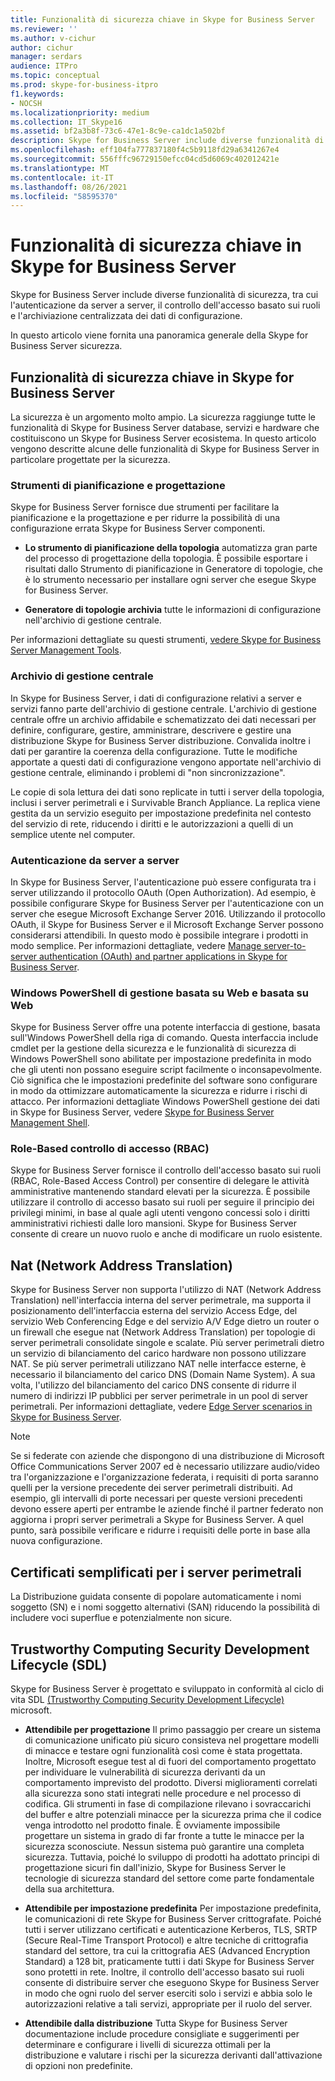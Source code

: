 ```yaml
---
title: Funzionalità di sicurezza chiave in Skype for Business Server
ms.reviewer: ''
ms.author: v-cichur
author: cichur
manager: serdars
audience: ITPro
ms.topic: conceptual
ms.prod: skype-for-business-itpro
f1.keywords:
- NOCSH
ms.localizationpriority: medium
ms.collection: IT_Skype16
ms.assetid: bf2a3b8f-73c6-47e1-8c9e-ca1dc1a502bf
description: Skype for Business Server include diverse funzionalità di sicurezza, tra cui l'autenticazione da server a server, il controllo dell'accesso basato sui ruoli e l'archiviazione centralizzata dei dati di configurazione.
ms.openlocfilehash: eff104fa777837180f4c5b9118fd29a6341267e4
ms.sourcegitcommit: 556fffc96729150efcc04cd5d6069c402012421e
ms.translationtype: MT
ms.contentlocale: it-IT
ms.lasthandoff: 08/26/2021
ms.locfileid: "58595370"
---
```

# <a name="key-security-features-in-skype-for-business-server"></a>Funzionalità di sicurezza chiave in Skype for Business Server
 
Skype for Business Server include diverse funzionalità di sicurezza, tra cui l'autenticazione da server a server, il controllo dell'accesso basato sui ruoli e l'archiviazione centralizzata dei dati di configurazione. 
  
In questo articolo viene fornita una panoramica generale della Skype for Business Server sicurezza. 
  
## <a name="key-security-features-in-skype-for-business-server"></a>Funzionalità di sicurezza chiave in Skype for Business Server

La sicurezza è un argomento molto ampio. La sicurezza raggiunge tutte le funzionalità di Skype for Business Server database, servizi e hardware che costituiscono un Skype for Business Server ecosistema. In questo articolo vengono descritte alcune delle funzionalità di Skype for Business Server in particolare progettate per la sicurezza.
  
### <a name="planning-and-design-tools"></a>Strumenti di pianificazione e progettazione

Skype for Business Server fornisce due strumenti per facilitare la pianificazione e la progettazione e per ridurre la possibilità di una configurazione errata Skype for Business Server componenti. 
  
- **Lo strumento di pianificazione della topologia** automatizza gran parte del processo di progettazione della topologia. È possibile esportare i risultati dallo Strumento di pianificazione in Generatore di topologie, che è lo strumento necessario per installare ogni server che esegue Skype for Business Server.
    
- **Generatore di topologie archivia** tutte le informazioni di configurazione nell'archivio di gestione centrale.
    
Per informazioni dettagliate su questi strumenti, [vedere Skype for Business Server Management Tools](../../management-tools/management-tools.md).
  
### <a name="central-management-store"></a>Archivio di gestione centrale

In Skype for Business Server, i dati di configurazione relativi a server e servizi fanno parte dell'archivio di gestione centrale. L'archivio di gestione centrale offre un archivio affidabile e schematizzato dei dati necessari per definire, configurare, gestire, amministrare, descrivere e gestire una distribuzione Skype for Business Server distribuzione. Convalida inoltre i dati per garantire la coerenza della configurazione. Tutte le modifiche apportate a questi dati di configurazione vengono apportate nell'archivio di gestione centrale, eliminando i problemi di "non sincronizzazione". 
  
Le copie di sola lettura dei dati sono replicate in tutti i server della topologia, inclusi i server perimetrali e i Survivable Branch Appliance. La replica viene gestita da un servizio eseguito per impostazione predefinita nel contesto del servizio di rete, riducendo i diritti e le autorizzazioni a quelli di un semplice utente nel computer. 
  
### <a name="server-to-server-authentication"></a>Autenticazione da server a server

In Skype for Business Server, l'autenticazione può essere configurata tra i server utilizzando il protocollo OAuth (Open Authorization). Ad esempio, è possibile configurare Skype for Business Server per l'autenticazione con un server che esegue Microsoft Exchange Server 2016. Utilizzando il protocollo OAuth, il Skype for Business Server e il Microsoft Exchange Server possono considerarsi attendibili. In questo modo è possibile integrare i prodotti in modo semplice. Per informazioni dettagliate, vedere [Manage server-to-server authentication (OAuth) and partner applications in Skype for Business Server](../../manage/authentication/server-to-server-and-partner-applications.md).
  
### <a name="windows-powershell-based-management-and-web-based-management-interface"></a>Windows PowerShell di gestione basata su Web e basata su Web

Skype for Business Server offre una potente interfaccia di gestione, basata sull'Windows PowerShell della riga di comando. Questa interfaccia include cmdlet per la gestione della sicurezza e le funzionalità di sicurezza di Windows PowerShell sono abilitate per impostazione predefinita in modo che gli utenti non possano eseguire script facilmente o inconsapevolmente. Ciò significa che le impostazioni predefinite del software sono configurare in modo da ottimizzare automaticamente la sicurezza e ridurre i rischi di attacco. Per informazioni dettagliate Windows PowerShell gestione dei dati in Skype for Business Server, vedere [Skype for Business Server Management Shell](../../manage/management-shell.md). 
  
### <a name="role-based-access-control-rbac"></a>Role-Based controllo di accesso (RBAC)

Skype for Business Server fornisce il controllo dell'accesso basato sui ruoli (RBAC, Role-Based Access Control) per consentire di delegare le attività amministrative mantenendo standard elevati per la sicurezza. È possibile utilizzare il controllo di accesso basato sui ruoli per seguire il principio dei privilegi minimi, in base al quale agli utenti vengono concessi solo i diritti amministrativi richiesti dalle loro mansioni. Skype for Business Server consente di creare un nuovo ruolo e anche di modificare un ruolo esistente. 
  
## <a name="network-address-translation-nat"></a>Nat (Network Address Translation)

Skype for Business Server non supporta l'utilizzo di NAT (Network Address Translation) nell'interfaccia interna del server perimetrale, ma supporta il posizionamento dell'interfaccia esterna del servizio Access Edge, del servizio Web Conferencing Edge e del servizio A/V Edge dietro un router o un firewall che esegue nat (Network Address Translation) per topologie di server perimetrali consolidate singole e scalate. Più server perimetrali dietro un servizio di bilanciamento del carico hardware non possono utilizzare NAT. Se più server perimetrali utilizzano NAT nelle interfacce esterne, è necessario il bilanciamento del carico DNS (Domain Name System). A sua volta, l'utilizzo del bilanciamento del carico DNS consente di ridurre il numero di indirizzi IP pubblici per server perimetrale in un pool di server perimetrali. Per informazioni dettagliate, vedere [Edge Server scenarios in Skype for Business Server](../../plan-your-deployment/edge-server-deployments/scenarios.md).
  
> [!NOTE]
> Se si federate con aziende che dispongono di una distribuzione di Microsoft Office Communications Server 2007 ed è necessario utilizzare audio/video tra l'organizzazione e l'organizzazione federata, i requisiti di porta saranno quelli per la versione precedente dei server perimetrali distribuiti. Ad esempio, gli intervalli di porte necessari per queste versioni precedenti devono essere aperti per entrambe le aziende finché il partner federato non aggiorna i propri server perimetrali a Skype for Business Server. A quel punto, sarà possibile verificare e ridurre i requisiti delle porte in base alla nuova configurazione. 
  
## <a name="simplified-certificates-for-edge-servers"></a>Certificati semplificati per i server perimetrali

La Distribuzione guidata consente di popolare automaticamente i nomi soggetto (SN) e i nomi soggetto alternativi (SAN) riducendo la possibilità di includere voci superflue e potenzialmente non sicure.
  
## <a name="trustworthy-computing-security-development-lifecycle-sdl"></a>Trustworthy Computing Security Development Lifecycle (SDL)

Skype for Business Server è progettato e sviluppato in conformità al ciclo di vita SDL [(Trustworthy Computing Security Development Lifecycle)](/previous-versions/ms995349(v=msdn.10)) microsoft.
  
- **Attendibile per progettazione** Il primo passaggio per creare un sistema di comunicazione unificato più sicuro consisteva nel progettare modelli di minacce e testare ogni funzionalità così come è stata progettata. Inoltre, Microsoft esegue test al di fuori del comportamento progettato per individuare le vulnerabilità di sicurezza derivanti da un comportamento imprevisto del prodotto. Diversi miglioramenti correlati alla sicurezza sono stati integrati nelle procedure e nel processo di codifica. Gli strumenti in fase di compilazione rilevano i sovraccarichi del buffer e altre potenziali minacce per la sicurezza prima che il codice venga introdotto nel prodotto finale. È ovviamente impossibile progettare un sistema in grado di far fronte a tutte le minacce per la sicurezza sconosciute. Nessun sistema può garantire una completa sicurezza. Tuttavia, poiché lo sviluppo di prodotti ha adottato principi di progettazione sicuri fin dall'inizio, Skype for Business Server le tecnologie di sicurezza standard del settore come parte fondamentale della sua architettura.
    
- **Attendibile per impostazione predefinita** Per impostazione predefinita, le comunicazioni di rete Skype for Business Server crittografate. Poiché tutti i server utilizzano certificati e autenticazione Kerberos, TLS, SRTP (Secure Real-Time Transport Protocol) e altre tecniche di crittografia standard del settore, tra cui la crittografia AES (Advanced Encryption Standard) a 128 bit, praticamente tutti i dati Skype for Business Server sono protetti in rete. Inoltre, il controllo dell'accesso basato sui ruoli consente di distribuire server che eseguono Skype for Business Server in modo che ogni ruolo del server eserciti solo i servizi e abbia solo le autorizzazioni relative a tali servizi, appropriate per il ruolo del server.
    
- **Attendibile dalla distribuzione** Tutta Skype for Business Server documentazione include procedure consigliate e suggerimenti per determinare e configurare i livelli di sicurezza ottimali per la distribuzione e valutare i rischi per la sicurezza derivanti dall'attivazione di opzioni non predefinite.
